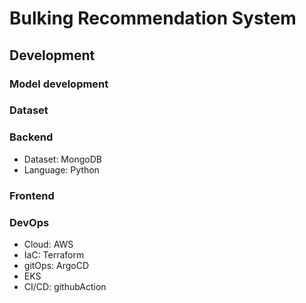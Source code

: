 # Bulking Recommendation System

## Development
### Model development
### Dataset
### Backend
- Dataset: MongoDB
- Language: Python
### Frontend
### DevOps
- Cloud: AWS
- IaC: Terraform
- gitOps: ArgoCD
- EKS
- CI/CD: githubAction